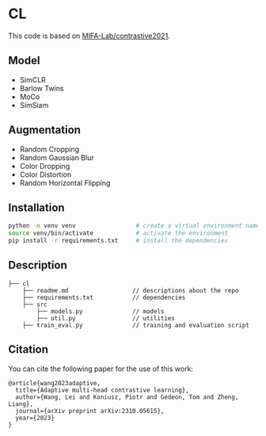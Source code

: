 # CL

This code is based on [MIFA-Lab/contrastive2021](https://github.com/MIFA-Lab/contrastive2021).

## Model

- SimCLR
- Barlow Twins
- MoCo
- SimSiam

## Augmentation

- Random Cropping
- Random Gaussian Blur
- Color Dropping
- Color Distortion
- Random Horizontal Flipping

## Installation
```bash
python -m venv venv                 # create a virtual environment named venv
source venv/bin/activate            # activate the environment
pip install -r requirements.txt     # install the dependencies
```

## Description

```console
├── cl
    ├── readme.md                  // descriptions about the repo
    ├── requirements.txt           // dependencies
    ├── src
        ├── models.py              // models
        ├── util.py                // utilities
    ├── train_eval.py              // training and evaluation script
```

## Citation

You can cite the following paper for the use of this work:

```
@article{wang2023adaptive,
  title={Adaptive multi-head contrastive learning},
  author={Wang, Lei and Koniusz, Piotr and Gedeon, Tom and Zheng, Liang},
  journal={arXiv preprint arXiv:2310.05615},
  year={2023}
}
```

